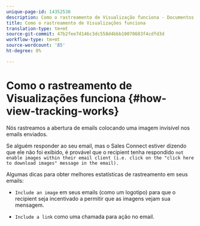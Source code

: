 ```yaml
---
unique-page-id: 14352536
description: Como o rastreamento de Visualização funciona - Documentos do Marketing - Documentação do produto
title: Como o rastreamento de Visualizações funciona
translation-type: tm+mt
source-git-commit: 47b2fee7d146c3dc558d4bbb10070683f4cdfd3d
workflow-type: tm+mt
source-wordcount: '85'
ht-degree: 0%

---
```



# Como o rastreamento de Visualizações funciona {#how-view-tracking-works}

Nós rastreamos a abertura de emails colocando uma imagem invisível nos emails enviados.

Se alguém responder ao seu email, mas o Sales Connect estiver dizendo que ele não foi exibido, é provável que o recipient tenha respondido `not enable images within their email client (i.e. click on the "click here to download images" message in the email).`

Algumas dicas para obter melhores estatísticas de rastreamento em seus emails:

* `Include an image` em seus emails (como um logotipo) para que o recipient seja incentivado a permitir que as imagens vejam sua mensagem.

* `Include a link` como uma chamada para ação no email.


